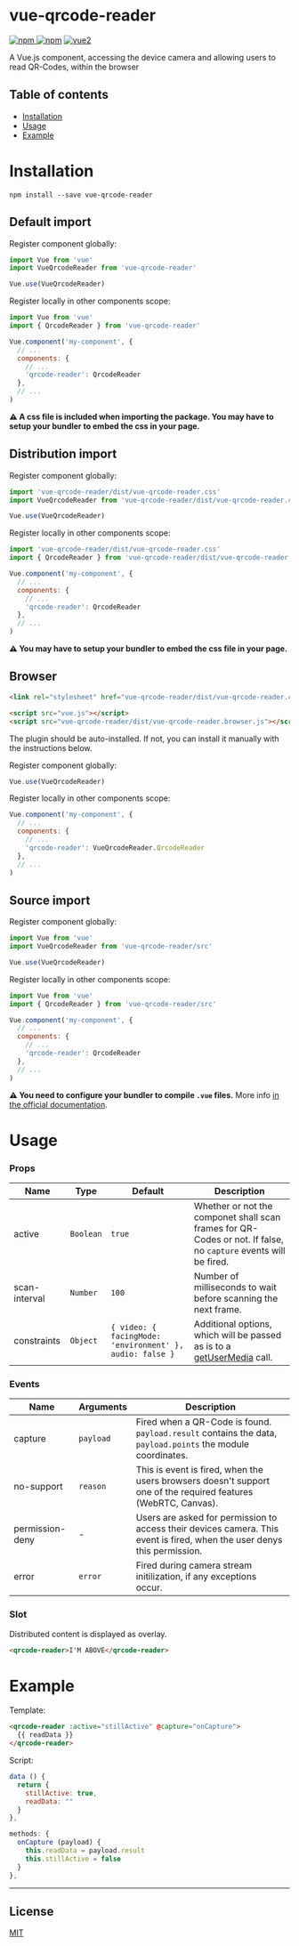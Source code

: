 # vue-qrcode-reader

[![npm](https://img.shields.io/npm/v/vue-qrcode-reader.svg) ![npm](https://img.shields.io/npm/dm/vue-qrcode-reader.svg)](https://www.npmjs.com/package/vue-qrcode-reader)
[![vue2](https://img.shields.io/badge/vue-2.x-brightgreen.svg)](https://vuejs.org/)

A Vue.js component, accessing the device camera and allowing users to read QR-Codes, within the browser

## Table of contents

- [Installation](#installation)
- [Usage](#usage)
- [Example](#example)

# Installation

```
npm install --save vue-qrcode-reader
```

## Default import

Register component globally:

```javascript
import Vue from 'vue'
import VueQrcodeReader from 'vue-qrcode-reader'

Vue.use(VueQrcodeReader)
```

Register locally in other components scope:

```javascript
import Vue from 'vue'
import { QrcodeReader } from 'vue-qrcode-reader'

Vue.component('my-component', {
  // ...
  components: {
    // ...
    'qrcode-reader': QrcodeReader
  },
  // ...
)
```

**⚠️ A css file is included when importing the package. You may have to setup your bundler to embed the css in your page.**

## Distribution import

Register component globally:

```javascript
import 'vue-qrcode-reader/dist/vue-qrcode-reader.css'
import VueQrcodeReader from 'vue-qrcode-reader/dist/vue-qrcode-reader.common'

Vue.use(VueQrcodeReader)
```

Register locally in other components scope:

```javascript
import 'vue-qrcode-reader/dist/vue-qrcode-reader.css'
import { QrcodeReader } from 'vue-qrcode-reader/dist/vue-qrcode-reader.common'

Vue.component('my-component', {
  // ...
  components: {
    // ...
    'qrcode-reader': QrcodeReader
  },
  // ...
)
```

**⚠️ You may have to setup your bundler to embed the css file in your page.**

## Browser

```html
<link rel="stylesheet" href="vue-qrcode-reader/dist/vue-qrcode-reader.css"/>

<script src="vue.js"></script>
<script src="vue-qrcode-reader/dist/vue-qrcode-reader.browser.js"></script>
```

The plugin should be auto-installed. If not, you can install it manually with the instructions below.

Register component globally:

```javascript
Vue.use(VueQrcodeReader)
```

Register locally in other components scope:

```javascript
Vue.component('my-component', {
  // ...
  components: {
    // ...
    'qrcode-reader': VueQrcodeReader.QrcodeReader
  },
  // ...
)
```

## Source import

Register component globally:

```javascript
import Vue from 'vue'
import VueQrcodeReader from 'vue-qrcode-reader/src'

Vue.use(VueQrcodeReader)
```

Register locally in other components scope:

```javascript
import Vue from 'vue'
import { QrcodeReader } from 'vue-qrcode-reader/src'

Vue.component('my-component', {
  // ...
  components: {
    // ...
    'qrcode-reader': QrcodeReader
  },
  // ...
)
```

**⚠️ You need to configure your bundler to compile `.vue` files.** More info [in the official documentation](https://vuejs.org/v2/guide/single-file-components.html).

# Usage

### Props

Name | Type | Default | Description
---- | ---- | ------- | -----------
active | `Boolean` | `true` | Whether or not the componet shall scan frames for QR-Codes or not. If false, no `capture` events will be fired.
scan-interval | `Number` | `100` | Number of milliseconds to wait before scanning the next frame. 
constraints | `Object` | `{ video: { facingMode: 'environment' }, audio: false }` | Additional options, which will be passed as is to a [getUserMedia](https://developer.mozilla.org/en-US/docs/Web/API/MediaDevices/getUserMedia) call.

### Events

Name | Arguments | Description
---- | --------- | -----------
capture | `payload` | Fired when a QR-Code is found. `payload.result` contains the data, `payload.points` the module coordinates.
no-support | `reason` | This is event is fired, when the users browsers doesn't support one of the required features (WebRTC, Canvas).
permission-deny | - | Users are asked for permission to access their devices camera. This event is fired, when the user denys this permission.
error | `error` | Fired during camera stream initilization, if any exceptions occur.

### Slot

Distributed content is displayed as overlay.

```html
<qrcode-reader>I'M ABOVE</qrcode-reader>
```

# Example

Template: 
```html
<qrcode-reader :active="stillActive" @capture="onCapture">
  {{ readData }}
</qrcode-reader>
```

Script:
```javascript
data () {
  return {
    stillActive: true,
    readData: ""
  }
},

methods: {
  onCapture (payload) {
    this.readData = payload.result  
    this.stillActive = false
  }
},
```

---

## License

[MIT](http://opensource.org/licenses/MIT)
